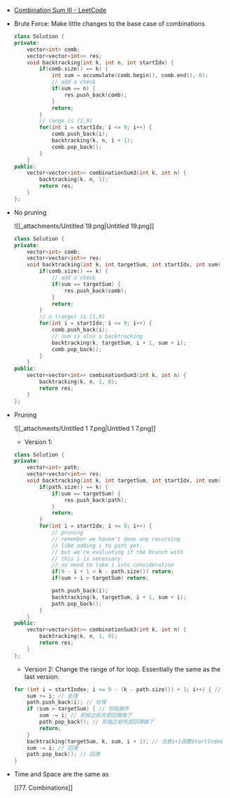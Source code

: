 - [Combination Sum III - LeetCode](https://leetcode.com/problems/combination-sum-iii/description/)
- Brute Force: Make little changes to the base case of combinations
    
    ```C++
    class Solution {
    private:
        vector<int> comb;
        vector<vector<int>> res;
        void backtracking(int k, int n, int startIdx) {
            if(comb.size() == k) {
                int sum = accumulate(comb.begin(), comb.end(), 0);
                // add a check
                if(sum == n) {
                    res.push_back(comb);
                }
                return;
            }
            // range is [1,9]
            for(int i = startIdx; i <= 9; i++) {
                comb.push_back(i);
                backtracking(k, n, i + 1);
                comb.pop_back();
            }
        }
    public:
        vector<vector<int>> combinationSum3(int k, int n) {
            backtracking(k, n, 1);
            return res;
        }
    };
    ```
    
- No pruning
    
    ![[_attachments/Untitled 19.png|Untitled 19.png]]
    
    ```C++
    class Solution {
    private:
        vector<int> comb;
        vector<vector<int>> res;
        void backtracking(int k, int targetSum, int startIdx, int sum) {
            if(comb.size() == k) {
                // add a check
                if(sum == targetSum) {
                    res.push_back(comb);
                }
                return;
            }
            // n (range) is [1,9]
            for(int i = startIdx; i <= 9; i++) {
                comb.push_back(i);
                // sum is also a backtracking
                backtracking(k, targetSum, i + 1, sum + i);
                comb.pop_back();
            }
        }
    public:
        vector<vector<int>> combinationSum3(int k, int n) {
            backtracking(k, n, 1, 0);
            return res;
        }
    };
    ```
    
- Pruning
    
	![[_attachments/Untitled 1 7.png|Untitled 1 7.png]]
	- Version 1:    
	
    ```C++
    class Solution {
    private:
        vector<int> path;
        vector<vector<int>> res;
        void backtracking(int k, int targetSum, int startIdx, int sum) {
            if(path.size() == k) {
                if(sum == targetSum) {
                    res.push_back(path);
                }
                return;
            }
            for(int i = startIdx; i <= 9; i++) {
                // pruning
                // remember we haven't done any recursing
                // like adding i to path yet.
                // but we're evaluating if the branch with
                // this i is necessary
                // so need to take i into consideration
                if(9 - i + 1 < k - path.size()) return;
                if(sum + i > targetSum) return;
    
                path.push_back(i);
                backtracking(k, targetSum, i + 1, sum + i);
                path.pop_back();
            }
        }
    public:
        vector<vector<int>> combinationSum3(int k, int n) {
            backtracking(k, n, 1, 0);
            return res;
        }
    };
    ```
    
    - Version 2: Change the range of for loop. Essentially the same as the last version. 
    
    ```C++
    for (int i = startIndex; i <= 9 - (k - path.size()) + 1; i++) { // 剪枝
        sum += i; // 处理
        path.push_back(i); // 处理
        if (sum > targetSum) { // 剪枝操作
            sum -= i; // 剪枝之前先把回溯做了
            path.pop_back(); // 剪枝之前先把回溯做了
            return;
        }
        backtracking(targetSum, k, sum, i + 1); // 注意i+1调整startIndex
        sum -= i; // 回溯
        path.pop_back(); // 回溯
    }
    ```
    
- Time and Space are the same as
    
    [[77. Combinations]]